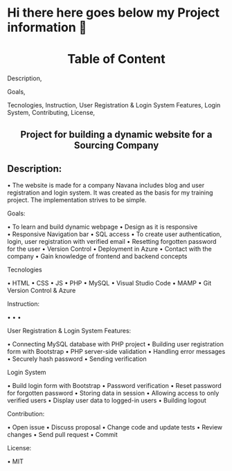 # Hi there here goes below my Project information 👋

<h1 align="center">Table of Content</h1>

   <p>Description,</p>
   <p>Goals,</p>
   Tecnologies,
   Instruction,
   User Registration & Login System Features,
   Login System,
   Contributing,
   License,
   
<h2 align="center">Project for building a dynamic website for a Sourcing Company</h2>

 <h2 align="left">Description:</h3>

  • The website is made for a company Navana includes blog and user registration and login system. It was created as the basis for my training project. 
    The implementation strives to be simple.
    
    
  Goals:
 
  • To learn and build dynamic webpage
  • Design as it is responsive	
  • Responsive Navigation bar
  • SQL access
  • To create user authentication, login, user registration with verified email
  • Resetting forgotten password for the user
  • Version Control
  • Deployment in Azure
  • Contact with the company
  • Gain knowledge of frontend and backend concepts
  
  
 Tecnologies
 
  • HTML
  • CSS
  • JS
  • PHP
  • MySQL
  • Visual Studio Code
  • MAMP
  • Git Version Control & Azure
 
 Instruction:

  •	
  •	
  •	
  

 User Registration & Login System Features:

  • Connecting MySQL database with PHP project
  • Building user registration form with Bootstrap
  • PHP server-side validation
  • Handling error messages
  • Securely hash password
  • Sending verification 
  
  Login System
  
 •	Build login form with Bootstrap
 •	Password verification
 • Reset password for forgotten password
 •	Storing data in session
 •	Allowing access to only verified users
 •	Display user data to logged-in users
 •	Building logout

  Contribution:

 • Open issue
 • Discuss proposal
 •	Change code and update tests
 •	Review changes
 •	Send pull request
 •	Commit

  License: 
  
  • MIT

